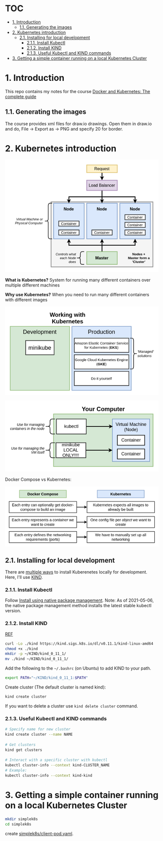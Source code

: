 # TOC <!-- omit in toc -->

- [1. Introduction](#1-introduction)
  - [1.1. Generating the images](#11-generating-the-images)
- [2. Kubernetes introduction](#2-kubernetes-introduction)
  - [2.1. Installing for local development](#21-installing-for-local-development)
    - [2.1.1. Install Kubectl](#211-install-kubectl)
    - [2.1.2. Install KIND](#212-install-kind)
    - [2.1.3. Useful Kubectl and KIND commands](#213-useful-kubectl-and-kind-commands)
- [3. Getting a simple container running on a local Kubernetes Cluster](#3-getting-a-simple-container-running-on-a-local-kubernetes-cluster)

# 1. Introduction

This repo contains my notes for the course [Docker and Kubernetes: The complete guide](https://www.udemy.com/course/docker-and-kubernetes-the-complete-guide)

## 1.1. Generating the images

The course provides xml files for draw.io drawings. Open them in draw.io and do, File -> Export as -> PNG and specify 20 for border.

# 2. Kubernetes introduction

![image](images/diagrams-05%20-%20kube.png)

**What is Kubernetes?** System for running many different containers over multiple different machines

**Why use Kubernetes?** When you need to run many different containers with different images

![image](images/diagrams-09%20-%20dev.png)

![image](images/diagrams-08%20-%20arch.png)

Docker Compose vs Kubernetes:

![image](images/diagrams-03%20-%20compose%20kubernetes.png)

## 2.1. Installing for local development

There are [multiple ways](https://brennerm.github.io/posts/minikube-vs-kind-vs-k3s.html) to install Kuberenetes locally for development. Here, I'll use [KIND](https://kind.sigs.k8s.io/docs/user/quick-start/). 

### 2.1.1. Install Kubectl

Follow [Install using native package management](https://kubernetes.io/docs/tasks/tools/install-kubectl-linux/#install-using-native-package-management). Note: As of 2021-05-06, the native package management method installs the latest stable kubectl version.


### 2.1.2. Install KIND

[REF](https://kind.sigs.k8s.io/docs/user/quick-start/)

```bash
curl -Lo ./kind https://kind.sigs.k8s.io/dl/v0.11.1/kind-linux-amd64
chmod +x ./kind
mkdir -p ~/KIND/kind_0_11_1/
mv ./kind ~/KIND/kind_0_11_1/
```

Add the following to the `~/.bashrc` (on Ubuntu) to add KIND to your path.

```bash
export PATH="~/KIND/kind_0_11_1:$PATH"
```
Create cluster (The default cluster is named kind): 

```bash
kind create cluster
```

If you want to delete a cluster use `kind delete cluster` command.

### 2.1.3. Useful Kubectl and KIND commands

```bash
# Specify name for new cluster
kind create cluster --name NAME

# Get clusters
kind get clusters

# Interact with a specific cluster with kubectl
kubectl cluster-info --context kind-CLUSTER_NAME
# Example: 
kubectl cluster-info --context kind-kind
```

# 3. Getting a simple container running on a local Kubernetes Cluster

```bash
mkdir simplek8s
cd simplek8s
```

create [simplek8s/client-pod.yaml](simplek8s/client-pod.yaml).

